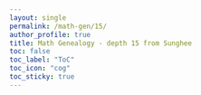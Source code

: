 ```yaml
---
layout: single
permalink: /math-gen/15/
author_profile: true
title: Math Genealogy - depth 15 from Sunghee
toc: false
toc_label: "ToC"
toc_icon: "cog"
toc_sticky: true
---
```


<!--html lang="en"-->
<head>
	<!--title>Math Genealogy - starting from Mr. Funnybunny - depth 15</title>
    <meta charset="UTF-8">
    <meta name="viewport" content="width=device-width, initial-scale=1.0">
    <title>Math Genealogy Graph</title-->
    <!-- Include D3.js from a CDN -->
	<link rel="stylesheet" href="/resource/styles.css">
    <script src="https://d3js.org/d3.v7.min.js"></script>
    <style>
        .node {
            //fill: rgba(0, 0, 255, .8);
            stroke: #fff;
            stroke-width: 2px;
        }
        .link {
            stroke: rgba(0, 0, 0, .5);
			stroke-width: 1.5px;
        }
        .node-label {
            font-size: 14px;
            pointer-events: none;
        }
        .tooltip {
            position: absolute;
            background-color: white;
            border: 1px solid #ddd;
            padding: 10px;
            border-radius: 5px;
            pointer-events: none;
        }
	</style>
</head>
<script src="/resource/math-genealogy/animated-graphs/claude/math-genealogy-graph-15.js"></script>

<div id="graph"></div>

